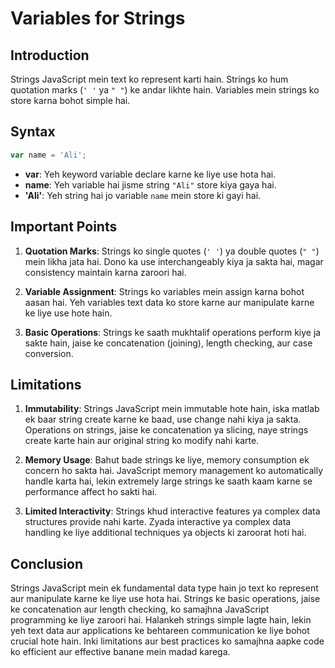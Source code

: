 # Variables for Strings

## Introduction

Strings JavaScript mein text ko represent karti hain. Strings ko hum quotation marks (`' '` ya `" "`) ke andar likhte hain. Variables mein strings ko store karna bohot simple hai.

## Syntax

```javascript
var name = 'Ali';
```

- **var**: Yeh keyword variable declare karne ke liye use hota hai.
- **name**: Yeh variable hai jisme string `"Ali"` store kiya gaya hai.
- **'Ali'**: Yeh string hai jo variable `name` mein store ki gayi hai.

## Important Points

1. **Quotation Marks**: Strings ko single quotes (`' '`) ya double quotes (`" "`) mein likha jata hai. Dono ka use interchangeably kiya ja sakta hai, magar consistency maintain karna zaroori hai.

2. **Variable Assignment**: Strings ko variables mein assign karna bohot aasan hai. Yeh variables text data ko store karne aur manipulate karne ke liye use hote hain.

3. **Basic Operations**: Strings ke saath mukhtalif operations perform kiye ja sakte hain, jaise ke concatenation (joining), length checking, aur case conversion.

## Limitations

1. **Immutability**: Strings JavaScript mein immutable hote hain, iska matlab ek baar string create karne ke baad, use change nahi kiya ja sakta. Operations on strings, jaise ke concatenation ya slicing, naye strings create karte hain aur original string ko modify nahi karte.

2. **Memory Usage**: Bahut bade strings ke liye, memory consumption ek concern ho sakta hai. JavaScript memory management ko automatically handle karta hai, lekin extremely large strings ke saath kaam karne se performance affect ho sakti hai.

3. **Limited Interactivity**: Strings khud interactive features ya complex data structures provide nahi karte. Zyada interactive ya complex data handling ke liye additional techniques ya objects ki zaroorat hoti hai.

## Conclusion

Strings JavaScript mein ek fundamental data type hain jo text ko represent aur manipulate karne ke liye use hota hai. Strings ke basic operations, jaise ke concatenation aur length checking, ko samajhna JavaScript programming ke liye zaroori hai. Halankeh strings simple lagte hain, lekin yeh text data aur applications ke behtareen communication ke liye bohot crucial hote hain. Inki limitations aur best practices ko samajhna aapke code ko efficient aur effective banane mein madad karega.